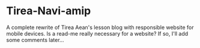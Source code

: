 # Tirea-Navi-amip
A complete rewrite of Tirea Aean's lesson blog with responsible website for mobile devices.
Is a read-me really necessary for a website?
If so, I'll add some comments later...
